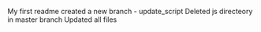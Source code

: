 My first readme
created a new branch - update_script
Deleted js directeory in master branch
Updated all files
